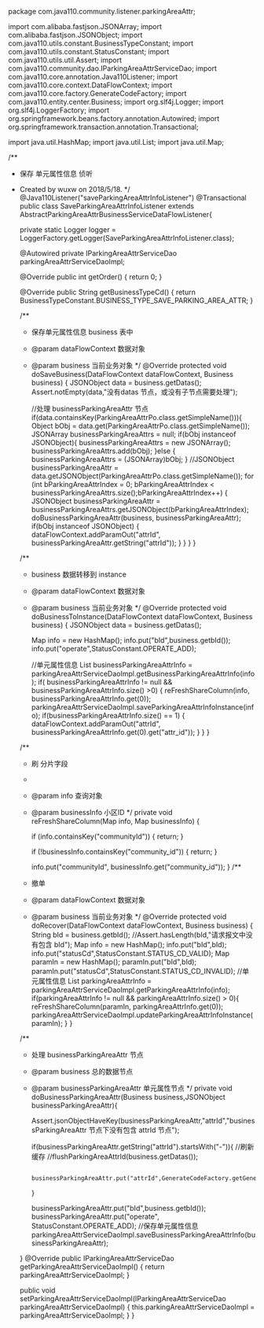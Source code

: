 package com.java110.community.listener.parkingAreaAttr;

import com.alibaba.fastjson.JSONArray;
import com.alibaba.fastjson.JSONObject;
import com.java110.utils.constant.BusinessTypeConstant;
import com.java110.utils.constant.StatusConstant;
import com.java110.utils.util.Assert;
import com.java110.community.dao.IParkingAreaAttrServiceDao;
import com.java110.core.annotation.Java110Listener;
import com.java110.core.context.DataFlowContext;
import com.java110.core.factory.GenerateCodeFactory;
import com.java110.entity.center.Business;
import org.slf4j.Logger;
import org.slf4j.LoggerFactory;
import org.springframework.beans.factory.annotation.Autowired;
import org.springframework.transaction.annotation.Transactional;

import java.util.HashMap;
import java.util.List;
import java.util.Map;

/**
 * 保存 单元属性信息 侦听
 * Created by wuxw on 2018/5/18.
 */
@Java110Listener("saveParkingAreaAttrInfoListener")
@Transactional
public class SaveParkingAreaAttrInfoListener extends AbstractParkingAreaAttrBusinessServiceDataFlowListener{

    private static Logger logger = LoggerFactory.getLogger(SaveParkingAreaAttrInfoListener.class);

    @Autowired
    private IParkingAreaAttrServiceDao parkingAreaAttrServiceDaoImpl;

    @Override
    public int getOrder() {
        return 0;
    }

    @Override
    public String getBusinessTypeCd() {
        return BusinessTypeConstant.BUSINESS_TYPE_SAVE_PARKING_AREA_ATTR;
    }

    /**
     * 保存单元属性信息 business 表中
     * @param dataFlowContext 数据对象
     * @param business 当前业务对象
     */
    @Override
    protected void doSaveBusiness(DataFlowContext dataFlowContext, Business business) {
        JSONObject data = business.getDatas();
        Assert.notEmpty(data,"没有datas 节点，或没有子节点需要处理");

        //处理 businessParkingAreaAttr 节点
        if(data.containsKey(ParkingAreaAttrPo.class.getSimpleName())){
            Object bObj = data.get(ParkingAreaAttrPo.class.getSimpleName());
            JSONArray businessParkingAreaAttrs = null;
            if(bObj instanceof JSONObject){
                businessParkingAreaAttrs = new JSONArray();
                businessParkingAreaAttrs.add(bObj);
            }else {
                businessParkingAreaAttrs = (JSONArray)bObj;
            }
            //JSONObject businessParkingAreaAttr = data.getJSONObject(ParkingAreaAttrPo.class.getSimpleName());
            for (int bParkingAreaAttrIndex = 0; bParkingAreaAttrIndex < businessParkingAreaAttrs.size();bParkingAreaAttrIndex++) {
                JSONObject businessParkingAreaAttr = businessParkingAreaAttrs.getJSONObject(bParkingAreaAttrIndex);
                doBusinessParkingAreaAttr(business, businessParkingAreaAttr);
                if(bObj instanceof JSONObject) {
                    dataFlowContext.addParamOut("attrId", businessParkingAreaAttr.getString("attrId"));
                }
            }
        }
    }

    /**
     * business 数据转移到 instance
     * @param dataFlowContext 数据对象
     * @param business 当前业务对象
     */
    @Override
    protected void doBusinessToInstance(DataFlowContext dataFlowContext, Business business) {
        JSONObject data = business.getDatas();

        Map info = new HashMap();
        info.put("bId",business.getbId());
        info.put("operate",StatusConstant.OPERATE_ADD);

        //单元属性信息
        List<Map> businessParkingAreaAttrInfo = parkingAreaAttrServiceDaoImpl.getBusinessParkingAreaAttrInfo(info);
        if( businessParkingAreaAttrInfo != null && businessParkingAreaAttrInfo.size() >0) {
            reFreshShareColumn(info, businessParkingAreaAttrInfo.get(0));
            parkingAreaAttrServiceDaoImpl.saveParkingAreaAttrInfoInstance(info);
            if(businessParkingAreaAttrInfo.size() == 1) {
                dataFlowContext.addParamOut("attrId", businessParkingAreaAttrInfo.get(0).get("attr_id"));
            }
        }
    }


    /**
     * 刷 分片字段
     *
     * @param info         查询对象
     * @param businessInfo 小区ID
     */
    private void reFreshShareColumn(Map info, Map businessInfo) {

        if (info.containsKey("communityId")) {
            return;
        }

        if (!businessInfo.containsKey("community_id")) {
            return;
        }

        info.put("communityId", businessInfo.get("community_id"));
    }
    /**
     * 撤单
     * @param dataFlowContext 数据对象
     * @param business 当前业务对象
     */
    @Override
    protected void doRecover(DataFlowContext dataFlowContext, Business business) {
        String bId = business.getbId();
        //Assert.hasLength(bId,"请求报文中没有包含 bId");
        Map info = new HashMap();
        info.put("bId",bId);
        info.put("statusCd",StatusConstant.STATUS_CD_VALID);
        Map paramIn = new HashMap();
        paramIn.put("bId",bId);
        paramIn.put("statusCd",StatusConstant.STATUS_CD_INVALID);
        //单元属性信息
        List<Map> parkingAreaAttrInfo = parkingAreaAttrServiceDaoImpl.getParkingAreaAttrInfo(info);
        if(parkingAreaAttrInfo != null && parkingAreaAttrInfo.size() > 0){
            reFreshShareColumn(paramIn, parkingAreaAttrInfo.get(0));
            parkingAreaAttrServiceDaoImpl.updateParkingAreaAttrInfoInstance(paramIn);
        }
    }



    /**
     * 处理 businessParkingAreaAttr 节点
     * @param business 总的数据节点
     * @param businessParkingAreaAttr 单元属性节点
     */
    private void doBusinessParkingAreaAttr(Business business,JSONObject businessParkingAreaAttr){

        Assert.jsonObjectHaveKey(businessParkingAreaAttr,"attrId","businessParkingAreaAttr 节点下没有包含 attrId 节点");

        if(businessParkingAreaAttr.getString("attrId").startsWith("-")){
            //刷新缓存
            //flushParkingAreaAttrId(business.getDatas());

            businessParkingAreaAttr.put("attrId",GenerateCodeFactory.getGeneratorId(GenerateCodeFactory.CODE_PREFIX_attrId));

        }

        businessParkingAreaAttr.put("bId",business.getbId());
        businessParkingAreaAttr.put("operate", StatusConstant.OPERATE_ADD);
        //保存单元属性信息
        parkingAreaAttrServiceDaoImpl.saveBusinessParkingAreaAttrInfo(businessParkingAreaAttr);

    }
    @Override
    public IParkingAreaAttrServiceDao getParkingAreaAttrServiceDaoImpl() {
        return parkingAreaAttrServiceDaoImpl;
    }

    public void setParkingAreaAttrServiceDaoImpl(IParkingAreaAttrServiceDao parkingAreaAttrServiceDaoImpl) {
        this.parkingAreaAttrServiceDaoImpl = parkingAreaAttrServiceDaoImpl;
    }
}
